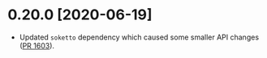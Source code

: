 # 0.20.0 [2020-06-19]

- Updated `soketto` dependency which caused some smaller
  API changes ([PR 1603](https://github.com/libp2p/rust-libp2p/pull/1603)).
